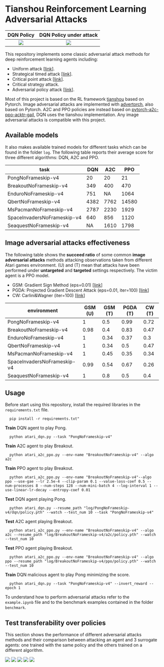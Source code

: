 # Tianshou Reinforcement Learning Adversarial Attacks
DQN Policy             |  DQN Policy under attack
:-------------------------:|:-------------------------:
 ![](pong_dqn.gif) | ![](pong_strategically_attack.gif)

This repository implements some classic adversarial attack methods for deep reinforcement learning agents including:
- Uniform attack [[link](https://arxiv.org/abs/1702.02284)].
- Strategical timed attack [[link](https://www.ijcai.org/Proceedings/2017/0525.pdf)].
- Critical point attack [[link](https://arxiv.org/abs/2005.07099)].
- Critical strategy attack.
- Adversarial policy attack [[link](https://arxiv.org/abs/1905.10615)].

Most of this project is based on the RL framework [tianshou](https://github.com/thu-ml/tianshou) based on Pytorch. Image adversarial attacks are implemented with [advertorch](https://github.com/BorealisAI/advertorch), also based on Pytorch. A2C and PPO policies are instead based on [pytorch-a2c-ppo-acktr-gail](https://github.com/ikostrikov/pytorch-a2c-ppo-acktr-gail), DQN uses the tianshou implementation. Any image adversarial attacks is compatible with this project. 

## Available models
It also makes available trained models for different tasks which can be found in the folder `log`. The following table reports their average score for three different algorithms: DQN, A2C and PPO.

| task                        | DQN   | A2C   | PPO   |
|-----------------------------|-------|-------|-------|
| PongNoFrameskip-v4          | 20    | 20    | 21    |
| BreakoutNoFrameskip-v4      | 349   | 400   | 470   |
| EnduroNoFrameskip-v4        | 751   | NA    | 1064  |
| QbertNoFrameskip-v4         | 4382  | 7762  | 14580 | 
| MsPacmanNoFrameskip-v4      | 2787  | 2230  | 1929  |
| SpaceInvadersNoFrameskip-v4 | 640   | 856   | 1120  |
| SeaquestNoFrameskip-v4      | NA    | 1610  | 1798  |

## Image adversarial attacks effectiveness
The following table shows the **succeed ratio** of some common **image adversarial attacks** methods attacking observations taken from different Atari games environment. (U) and (T) mean that attacks have been performed under **untargeted** and **targeted** settings respectively. The victim agent is a PPO model.
- GSM: Gradient Sign Method (eps=0.01) [[link](https://arxiv.org/abs/1412.6572)]
- PGDA: Projected Gradient Descent Attack (eps=0.01, iter=100) [[link](https://arxiv.org/pdf/1706.06083.pdf)]
- CW: Carlini&Wagner (iter=100) [[link](https://arxiv.org/abs/1608.04644)]

| environment                 | GSM (U) | GSM (T) | PGDA (T) | CW (T) |
|-----------------------------|------|-------|-------|-------|
| PongNoFrameskip-v4          | 1    | 0.5   | 0.99 | 0.72 |
| BreakoutNoFrameskip-v4      | 0.98 | 0.4   | 0.83 | 0.47 |
| EnduroNoFrameskip-v4        | 1    | 0.34  | 0.37 | 0.3  |
| QbertNoFrameskip-v4         | 1    | 0.34  | 0.5  | 0.47 |
| MsPacmanNoFrameskip-v4      | 1    | 0.45  | 0.35 | 0.34 |
| SpaceInvadersNoFrameskip-v4 | 0.99 | 0.54  | 0.67 | 0.26 |
| SeaquestNoFrameskip-v4      | 1    | 0.8   | 0.5  | 0.4  |

## Usage
Before start using this repository, install the required libraries in the `requirements.txt` file.
```
  pip install -r requirements.txt"
```
**Train** DQN agent to play Pong.
```
  python atari_dqn.py --task "PongNoFrameskip-v4"
```
**Train** A2C agent to play Breakout.
```
  python atari_a2c_ppo.py --env-name "BreakoutNoFrameskip-v4" --algo a2c
```
**Train** PPO agent to play Breakout.
```
  python atari_a2c_ppo.py --env-name "BreakoutNoFrameskip-v4"--algo ppo --use-gae --lr 2.5e-4 --clip-param 0.1 --value-loss-coef 0.5 --num-processes 8 --num-steps 128 --num-mini-batch 4 --log-interval 1 --use-linear-lr-decay --entropy-coef 0.01
```
**Test** DQN agent playing Pong.
```
  python atari_dqn.py --resume_path "log/PongNoFrameskip-v4/dqn/policy.pth" --watch --test_num 10 --task "PongNoFrameskip-v4"
```
**Test** A2C agent playing Breakout.
```
  python atari_a2c_ppo.py --env-name "BreakoutNoFrameskip-v4" --algo a2c --resume_path "log/BreakoutNoFrameskip-v4/a2c/policy.pth" --watch --test_num 10
```
**Test** PPO agent playing Breakout.
```
  python atari_a2c_ppo.py --env-name "BreakoutNoFrameskip-v4" --algo ppo --resume_path "log/BreakoutNoFrameskip-v4/ppo/policy.pth" --watch --test_num 10
```
**Train** DQN malicious agent to play Pong minimizing the score.
```
  python atari_dqn.py --task "PongNoFrameskip-v4" --invert_reward --epoch 1
```
To understand how to perform adversarial attacks refer to the `example.ipynb` file and to the benchmark examples contained in the folder `benchmark`.

## Test transferability over policies
This section shows the performance of different adversarial attacks methods and their comparison between attacking an agent and 3 surrogate agents: one trained with the same policy and the others trained on a different algorithm.

![](results/dqn/dqn-pong-uniform.png)
![](results/dqn/dqn-pong-strategically_timed.png)
![](results/dqn/dqn-pong-adversarial_policy.png)
![](results/dqn/dqn-pong-critical_strategy.png)
![](results/dqn/dqn-pong-critical_point.png)
